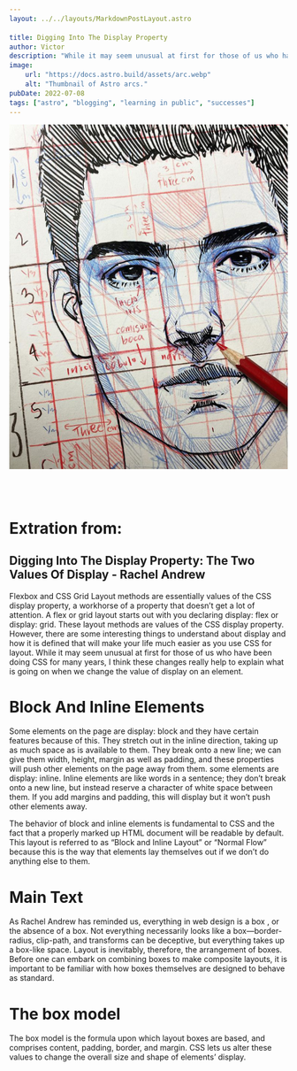 ```yaml
---
layout: ../../layouts/MarkdownPostLayout.astro

title: Digging Into The Display Property
author: Victor 
description: "While it may seem unusual at first for those of us who have been doing CSS for many years, I think these changes really help to explain what is going on when we change the value of display on an element."
image:
    url: "https://docs.astro.build/assets/arc.webp"
    alt: "Thumbnail of Astro arcs."
pubDate: 2022-07-08
tags: ["astro", "blogging", "learning in public", "successes"]
---
```

![img](../../assets/portraits.png)

<br></br>

# Extration from:
## Digging Into The Display Property: The Two Values Of Display - Rachel Andrew

Flexbox and CSS Grid Layout methods are essentially values of the CSS display property, a workhorse of a property that doesn’t get a lot of attention.
A flex or grid layout starts out with you declaring display: flex or display: grid. These layout methods are values of the CSS display property. However, there are some interesting things to understand about display and how it is defined that will make your life much easier as you use CSS for layout. While it may seem unusual at first for those of us who have been doing CSS for many years, I think these changes really help to explain what is going on when we change the value of display on an element.

# Block And Inline Elements

Some elements on the page are display: block and they have certain features because of this. They stretch out in the inline direction, taking up as much space as is available to them. They break onto a new line; we can give them width, height, margin as well as padding, and these properties will push other elements on the page away from them. some elements are display: inline. Inline elements are like words in a sentence; they don’t break onto a new line, but instead reserve a character of white space between them. If you add margins and padding, this will display but it won’t push other elements away. 

The behavior of block and inline elements is fundamental to CSS and the fact that a properly marked up HTML document will be readable by default. This layout is referred to as “Block and Inline Layout” or “Normal Flow” because this is the way that elements lay themselves out if we don’t do anything else to them.


# Main Text
As Rachel Andrew has reminded us, everything in web design is a box , or the absence of a box. Not everything necessarily looks like a box—border-radius, clip-path, and transforms can be deceptive, but everything takes up a box-like space. Layout is inevitably, therefore, the arrangement of boxes.
Before one can embark on combining boxes to make composite layouts, it is important to be familiar with how boxes themselves are designed to behave as standard.

# The box model
The box model is the formula upon which layout boxes are based, and comprises content, padding, border, and margin. CSS lets us alter these values to change the overall size and shape of elements’ display.